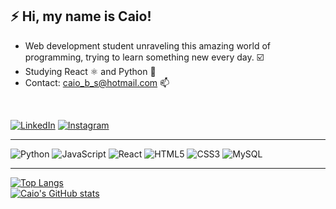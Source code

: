 ## :zap: Hi, my name is Caio! ##


* Web development student unraveling this amazing world of programming, trying to learn something new every day. :ballot_box_with_check: <br>
* Studying React ⚛️ and Python :snake:
* Contact: caio_b_s@hotmail.com 📫
<br>

[![LinkedIn](https://img.shields.io/badge/linkedin-%230077B5.svg?style=for-the-badge&logo=linkedin&logoColor=white)](https://www.linkedin.com/in/caio-batista-5a1850169/)
[![Instagram](https://img.shields.io/badge/instagram-%23E4405F.svg?style=for-the-badge&logo=Instagram&logoColor=white)](https://www.instagram.com/caiob__/)
<br>
<hr>

![Python](https://img.shields.io/badge/Python-3776AB?style=for-the-badge&logo=python&logoColor=white)
![JavaScript](https://img.shields.io/badge/javascript-%23323330.svg?style=for-the-badge&logo=javascript&logoColor=%23F7DF1E)
![React](https://img.shields.io/badge/react-%2320232a.svg?style=for-the-badge&logo=react&logoColor=%2361DAFB)
![HTML5](https://img.shields.io/badge/html5-%23E34F26.svg?style=for-the-badge&logo=html5&logoColor=white)
![CSS3](https://img.shields.io/badge/css3-%231572B6.svg?style=for-the-badge&logo=css3&logoColor=white)
![MySQL](https://img.shields.io/badge/mysql-%2300f.svg?style=for-the-badge&logo=mysql&logoColor=white)

<hr>

[![Top Langs](https://github-readme-stats.vercel.app/api/top-langs/?username=batistacaio&layout=compact&theme=dracula)](https://github.com/batistacaio/github-readme-stats)<br>
[![Caio's GitHub stats](https://github-readme-stats.vercel.app/api?username=batistacaio&show_icons=true&theme=dracula)](https://github.com/batistacaio/github-readme-stats)
